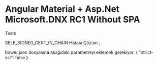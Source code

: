 # Angular Material + Asp.Net Microsoft.DNX RC1  Without SPA
Tests


SELF_SIGNED_CERT_IN_CHAIN   Hatası Çözüm ;

bower.json dosyasına aşağıdaki parametreyi eklemek gerekiyor. 
{ "strict-ssl": false }
